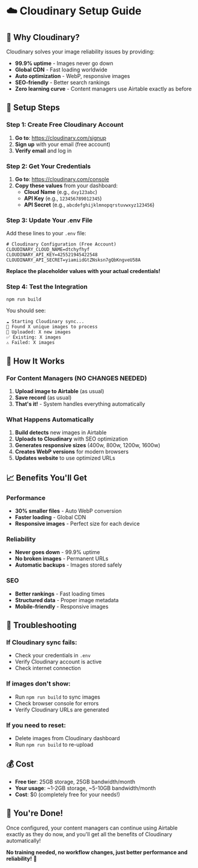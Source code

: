 # ☁️ Cloudinary Setup Guide

## 🎯 **Why Cloudinary?**

Cloudinary solves your image reliability issues by providing:
- **99.9% uptime** - Images never go down
- **Global CDN** - Fast loading worldwide
- **Auto optimization** - WebP, responsive images
- **SEO-friendly** - Better search rankings
- **Zero learning curve** - Content managers use Airtable exactly as before

## 🚀 **Setup Steps**

### **Step 1: Create Free Cloudinary Account**

1. **Go to**: https://cloudinary.com/signup
2. **Sign up** with your email (free account)
3. **Verify email** and log in

### **Step 2: Get Your Credentials**

1. **Go to**: https://cloudinary.com/console
2. **Copy these values** from your dashboard:
   - **Cloud Name** (e.g., `dxy123abc`)
   - **API Key** (e.g., `123456789012345`)
   - **API Secret** (e.g., `abcdefghijklmnopqrstuvwxyz123456`)

### **Step 3: Update Your .env File**

Add these lines to your `.env` file:

```env
# Cloudinary Configuration (Free Account)
CLOUDINARY_CLOUD_NAME=dtchyfhyf
CLOUDINARY_API_KEY=425521945422548
CLOUDINARY_API_SECRET=yiamiidGtZNsksn7gQbKngveU58A
```

**Replace the placeholder values with your actual credentials!**

### **Step 4: Test the Integration**

```bash
npm run build
```

You should see:
```
☁️ Starting Cloudinary sync...
📸 Found X unique images to process
🚀 Uploaded: X new images
✅ Existing: X images
⚠️ Failed: X images
```

## 🎯 **How It Works**

### **For Content Managers (NO CHANGES NEEDED)**
1. **Upload image to Airtable** (as usual)
2. **Save record** (as usual)
3. **That's it!** - System handles everything automatically

### **What Happens Automatically**
1. **Build detects** new images in Airtable
2. **Uploads to Cloudinary** with SEO optimization
3. **Generates responsive sizes** (400w, 800w, 1200w, 1600w)
4. **Creates WebP versions** for modern browsers
5. **Updates website** to use optimized URLs

## 📈 **Benefits You'll Get**

### **Performance**
- **30% smaller files** - Auto WebP conversion
- **Faster loading** - Global CDN
- **Responsive images** - Perfect size for each device

### **Reliability**
- **Never goes down** - 99.9% uptime
- **No broken images** - Permanent URLs
- **Automatic backups** - Images stored safely

### **SEO**
- **Better rankings** - Fast loading times
- **Structured data** - Proper image metadata
- **Mobile-friendly** - Responsive images

## 🔧 **Troubleshooting**

### **If Cloudinary sync fails:**
- Check your credentials in `.env`
- Verify Cloudinary account is active
- Check internet connection

### **If images don't show:**
- Run `npm run build` to sync images
- Check browser console for errors
- Verify Cloudinary URLs are generated

### **If you need to reset:**
- Delete images from Cloudinary dashboard
- Run `npm run build` to re-upload

## 💰 **Cost**

- **Free tier**: 25GB storage, 25GB bandwidth/month
- **Your usage**: ~1-2GB storage, ~5-10GB bandwidth/month
- **Cost**: $0 (completely free for your needs!)

## 🎉 **You're Done!**

Once configured, your content managers can continue using Airtable exactly as they do now, and you'll get all the benefits of Cloudinary automatically!

**No training needed, no workflow changes, just better performance and reliability!** 🚀
